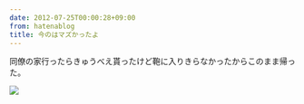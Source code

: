 ```yaml
---
date: 2012-07-25T00:00:28+09:00
from: hatenablog
title: 今のはマズかったよ
---
```


<p>同僚の家行ったらきゅうべえ貰ったけど鞄に入りきらなかったからこのまま帰った。</p><p><img src="http://dl.dropbox.com/u/5978869/image/20120725_000008.png"></p>

